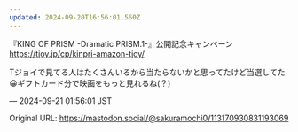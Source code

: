 ```yaml
---
updated: 2024-09-20T16:56:01.560Z
---
```


<p>『KING OF PRISM -Dramatic PRISM.1-』公開記念キャンペーン<br /><a href="https://tjoy.jp/cp/kinpri-amazon-tjoy/" target="_blank" rel="nofollow noopener noreferrer" translate="no"><span class="invisible">https://</span><span class="">tjoy.jp/cp/kinpri-amazon-tjoy/</span><span class="invisible"></span></a></p><p>Tジョイで見てる人はたくさんいるから当たらないかと思ってたけど当選してた😀ギフトカード分で映画をもっと見れるね(？)</p>

&mdash; 2024-09-21 01:56:01 JST

Original URL: https://mastodon.social/@sakuramochi0/113170930831193069
